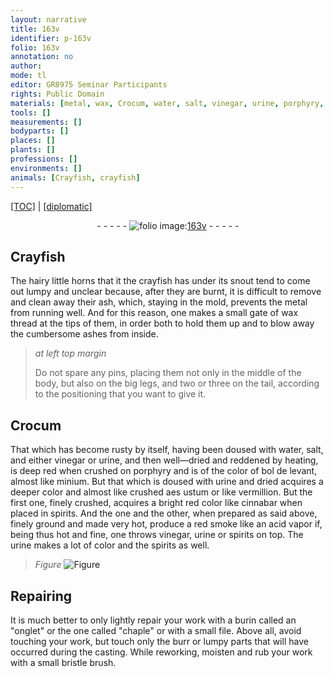 ```yaml
---
layout: narrative
title: 163v
identifier: p-163v
folio: 163v
annotation: no
author:
mode: tl
editor: GR8975 Seminar Participants
rights: Public Domain
materials: [metal, wax, Crocum, water, salt, vinegar, urine, porphyry, bol de levant, minium, aes ustum, vermillion, cinnabar, spirits, bristle]
tools: []
measurements: []
bodyparts: []
places: []
plants: []
professions: []
environments: []
animals: [Crayfish, crayfish]
---
```


<p><a href="{{ site.baseurl }}/translation/" target="_blank">[TOC]</a> | <a href="{{ site.baseurl }}/texts/p-163v_tc/">[diplomatic]</a></p><div class="folio" align="center">- - - - - <a href="http://gallica.bnf.fr/ark:/12148/btv1b10500001g/f332.image" target="_blank"><img src="https://cu-mkp.github.io/2017-workshop-edition/assets/photo-icon.png" alt="folio image: " style="display:inline-block; margin-bottom:-3px;"/>163v</a> - - - - - </div>  
  

## <span class="al">Crayfish</span>

 
The hairy little horns that it <span class="sup">the <span class="al">crayfish</span></span> has under its snout tend to come out lumpy and unclear because, after they are burnt, it is difficult to remove and clean away their ash, which, staying in the mold, prevents the <span class="m">metal</span> from running well. And for this reason, one makes a small gate of <span class="m">wax</span> thread at the tips of them, in order both to hold them up and to blow away the cumbersome ashes from inside.
 
> *at left top margin*
> 
> 
> Do not spare any pins, placing them not only in the middle of the body, but also on the big legs, and two or three on the tail, according to the positioning that you want to give it.
 
 
  

## <span class="m">Crocum</span>

 
That which has become rusty by itself, having been doused with <span class="m">water</span>, <span class="m">salt</span>, and either <span class="m">vinegar</span> or <span class="m">urine</span>, and then well—dried and reddened by heating, is deep red when crushed on <span class="m">porphyry</span> and is of the color of <span class="m">bol de levant</span>, almost like <span class="m">minium</span>. But that which is doused with <span class="m">urine</span> and dried acquires a deeper color and almost like crushed <span class="m">aes ustum</span> or like <span class="m">vermillion</span>. But the first one, finely crushed, acquires a bright red color like <span class="m">cinnabar</span> when placed in <span class="m">spirits</span>. And the one and the other, when prepared as said above, finely ground and made very hot, produce a red smoke like an acid vapor if, being thus hot and fine, one throws <span class="m">vinegar</span>, <span class="m">urine</span> or <span class="m">spirits</span> on top. The <span class="m">urine</span> makes a lot of color and the <span class="m">spirits</span> as well.
 
> *Figure*
> <a href="https://drive.google.com/open?id=0B9-oNrvWdlO5anJvd0FQQ3BkRFE" target="_blank"><img src="https://cu-mkp.github.io/GR8975-edition/assets/photo-icon.png" alt="Figure" style="display:inline-block; margin-bottom:-3px;"/></a>
 
 
  

## Repairing

 
It is much better to only lightly repair your work with a burin called an "onglet" or the one called "chaple" or with a small file. Above all, avoid touching your work, but touch only the burr or lumpy parts that will have occurred during the casting. While reworking, moisten and rub your work with a small <span class="m">bristle</span> brush.
 
